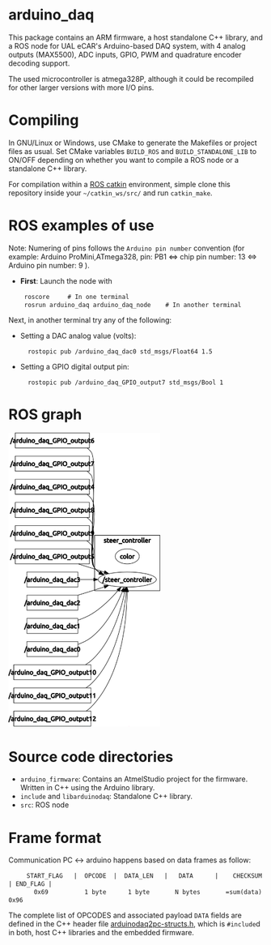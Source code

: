 arduino_daq
==================

This package contains an ARM firmware, a host standalone C++ library, 
and a ROS node for UAL eCAR's Arduino-based DAQ system, with 4 analog 
outputs (MAX5500), ADC inputs, GPIO, PWM and quadrature encoder 
decoding support.

The used microcontroller is atmega328P, although it could be recompiled 
for other larger versions with more I/O pins.

Compiling
=====================

In GNU/Linux or Windows, use CMake to generate the Makefiles or project files as usual. 
Set CMake variables `BUILD_ROS` and `BUILD_STANDALONE_LIB` to ON/OFF depending on whether 
you want to compile a ROS node or a standalone C++ library.

For compilation within a [ROS catkin](http://wiki.ros.org/catkin) environment, simple clone 
this repository inside your `~/catkin_ws/src/` and run `catkin_make`.

ROS examples of use
=====================

Note: Numering of pins follows the `Arduino pin number` convention 
(for example: Arduino ProMini,ATmega328, pin: PB1 <=> chip pin number: 13 <=> Arduino pin number: 9 ).

* **First**: Launch the node with

       roscore     # In one terminal
       rosrun arduino_daq arduino_daq_node    # In another terminal

Next, in another terminal try any of the following:

* Setting a DAC analog value (volts):

        rostopic pub /arduino_daq_dac0 std_msgs/Float64 1.5

* Setting a GPIO digital output pin:

        rostopic pub /arduino_daq_GPIO_output7 std_msgs/Bool 1


ROS graph
=======================

<img width="300" src="https://raw.githubusercontent.com/ual-arm-ros-pkg/arduino-daq-ros-pkg/master/doc/rosgraph_arduino_daq.png" />


Source code directories
=======================
* `arduino_firmware`: Contains an AtmelStudio project for the firmware. Written in C++ using the Arduino library.
* `include` and `libarduinodaq`: Standalone C++ library.
* `src`: ROS node


Frame format
=====================

Communication PC <-> arduino happens based on data frames as follow:

         START_FLAG   |  OPCODE  |  DATA_LEN   |   DATA      |    CHECKSUM    | END_FLAG |
           0x69          1 byte      1 byte       N bytes       =sum(data)       0x96

The complete list of OPCODES and associated payload `DATA` fields are defined in the C++ header 
file [arduinodaq2pc-structs.h](https://github.com/ual-arm-ros-pkg/arduino-daq-ros-pkg/blob/master/arduino_firmware/arduino_daq/arduino_daq/arduinodaq2pc-structs.h), 
which is `#include`d in both, host C++ libraries and the embedded firmware.

